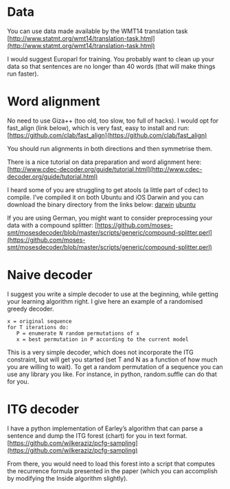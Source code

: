 Data
===

You can use data made available by the WMT14 translation task
[http://www.statmt.org/wmt14/translation-task.html](http://www.statmt.org/wmt14/translation-task.html)

I would suggest Europarl for training. You probably want to clean up your data so that sentences are no longer than 40 words (that will make things run faster).


Word alignment
===

No need to use Giza++ (too old, too slow, too full of hacks). I would opt for fast_align (link below), which is very fast, easy to install and run:
[https://github.com/clab/fast_align](https://github.com/clab/fast_align)

You should run alignments in both directions and then symmetrise them.

There is a nice tutorial on data preparation and word alignment here: 
[http://www.cdec-decoder.org/guide/tutorial.html](http://www.cdec-decoder.org/guide/tutorial.html)

I heard some of you are struggling to get atools (a little part of cdec) to compile.
I’ve compiled it on both Ubuntu and iOS Darwin and you can download the binary directory from the links below:
[darwin](https://dl.dropboxusercontent.com/u/49398679/atools-darwin)
[ubuntu](https://dl.dropboxusercontent.com/u/49398679/atools-ubuntu)


If you are using German, you might want to consider preprocessing your data with a compound splitter:
[https://github.com/moses-smt/mosesdecoder/blob/master/scripts/generic/compound-splitter.perl](https://github.com/moses-smt/mosesdecoder/blob/master/scripts/generic/compound-splitter.perl)

Naive decoder
===

I suggest you write a simple decoder to use at the beginning, while getting your learning algorithm right. 
I give here an example of a randomised greedy decoder.

```
x = original sequence
for T iterations do:
   P = enumerate N random permutations of x
   x = best permutation in P according to the current model
```

This is a very simple decoder, which does not incorporate the ITG constraint, 
but will get you started (set T and N as a function of how much you are willing to wait). 
To get a random permutation of a sequence you can use any library you like. 
For instance, in python, random.suffle can do that for you.


ITG decoder
===

I have a python implementation of Earley’s algorithm that can parse a sentence and dump the ITG forest (chart) for you in text format.
[https://github.com/wilkeraziz/pcfg-sampling](https://github.com/wilkeraziz/pcfg-sampling)

From there, you would need to load this forest into a script that computes the recurrence formula presented in the paper 
(which you can accomplish by modifying the Inside algorithm slightly).